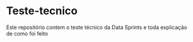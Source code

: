 # Teste-tecnico
Este repositório contem o teste técnico da Data Sprints e toda explicação de como foi feito
